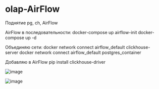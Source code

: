 # olap-AirFlow
Поднятие pg, ch, AirFlow

AirFlow в последовательности:
docker-compose up airflow-init
docker-compose up -d

Объединяю сети:
docker network connect airflow_default clickhouse-server
docker network connect airflow_default postgres_container

Добавляю в AirFlow
pip install clickhouse-driver


![image](https://github.com/user-attachments/assets/a33b1a19-c860-4b0d-bfa8-0c33e2dabc14)

![image](https://github.com/user-attachments/assets/b925127c-4cda-4772-bb6a-0cc09f8e3f6a)



